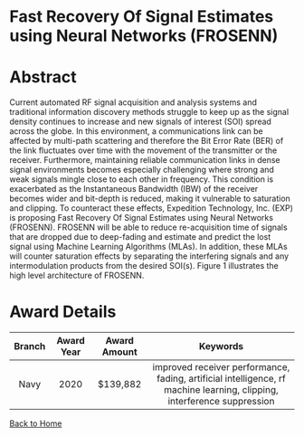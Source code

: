 
Fast Recovery Of Signal Estimates using Neural Networks (FROSENN)
=================================================================

# Abstract


Current automated RF signal acquisition and analysis systems and traditional information discovery methods struggle to keep up as the signal density continues to increase and new signals of interest (SOI) spread across the globe. In this environment, a communications link can be affected by multi-path scattering and therefore the Bit Error Rate (BER) of the link fluctuates over time with the movement of the transmitter or the receiver. Furthermore, maintaining reliable communication links in dense signal environments becomes especially challenging where strong and weak signals mingle close to each other in frequency. This condition is exacerbated as the Instantaneous Bandwidth (IBW) of the receiver becomes wider and bit-depth is reduced, making it vulnerable to saturation and clipping. To counteract these effects, Expedition Technology, Inc. (EXP) is proposing Fast Recovery Of Signal Estimates using Neural Networks (FROSENN). FROSENN will be able to reduce re-acquisition time of signals that are dropped due to deep-fading and estimate and predict the lost signal using Machine Learning Algorithms (MLAs). In addition, these MLAs will counter saturation effects by separating the interfering signals and any intermodulation products from the desired SOI(s). Figure 1 illustrates the high level architecture of FROSENN.  

# Award Details

|Branch|Award Year|Award Amount|Keywords|
| :---: | :---: | :---: | :---: |
|Navy|2020|$139,882|improved receiver performance, fading, artificial intelligence, rf machine learning, clipping, interference suppression|
  
  


[Back to Home](https://github.com/chrischow/dod_sbir_awards/JH/#2053)